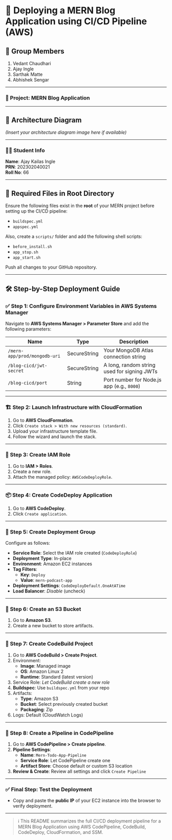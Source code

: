 # 🚀 Deploying a MERN Blog Application using CI/CD Pipeline (AWS)

## 👥 Group Members

1. Vedant Chaudhari  
2. Ajay Ingle  
3. Sarthak Matte  
4. Abhishek Sengar  

---

### 📌 Project: MERN Blog Application

---

## 🧠 Architecture Diagram

*(Insert your architecture diagram image here if available)*

---

### 🧑‍💻 Student Info

**Name**: Ajay Kailas Ingle  
**PRN**: 202302040021  
**Roll No**: 66  

---

## 📁 Required Files in Root Directory

Ensure the following files exist in the **root** of your MERN project before setting up the CI/CD pipeline:

- `buildspec.yml`
- `appspec.yml`

Also, create a `scripts/` folder and add the following shell scripts:

- `before_install.sh`
- `app_stop.sh`
- `app_start.sh`

Push all changes to your GitHub repository.

---

## 🛠️ Step-by-Step Deployment Guide

### ✅ Step 1: Configure Environment Variables in AWS Systems Manager

Navigate to **AWS Systems Manager > Parameter Store** and add the following parameters:

| Name | Type | Description |
|------|------|-------------|
| `/mern-app/prod/mongodb-uri` | SecureString | Your MongoDB Atlas connection string |
| `/blog-cicd/jwt-secret` | SecureString | A long, random string used for signing JWTs |
| `/blog-cicd/port` | String | Port number for Node.js app (e.g., `8000`) |

---

### 🏗️ Step 2: Launch Infrastructure with CloudFormation

1. Go to **AWS CloudFormation**.
2. Click `Create stack > With new resources (standard)`.
3. Upload your infrastructure template file.
4. Follow the wizard and launch the stack.

---

### 🔐 Step 3: Create IAM Role

1. Go to **IAM > Roles**.
2. Create a new role.
3. Attach the managed policy: `AWSCodeDeployRole`.

---

### 📦 Step 4: Create CodeDeploy Application

1. Go to **AWS CodeDeploy**.
2. Click `Create application`.

---

### 🚀 Step 5: Create Deployment Group

Configure as follows:

- **Service Role**: Select the IAM role created (`CodeDeployRole`)
- **Deployment Type**: In-place
- **Environment**: Amazon EC2 instances
- **Tag Filters**:
  - **Key**: `Deploy`
  - **Value**: `mern-podcast-app`
- **Deployment Settings**: `CodeDeployDefault.OneAtATime`
- **Load Balancer**: *Disable* (uncheck)

---

### 📁 Step 6: Create an S3 Bucket

1. Go to **Amazon S3**.
2. Create a new bucket to store artifacts.

---

### 🔧 Step 7: Create CodeBuild Project

1. Go to **AWS CodeBuild > Create Project**.
2. Environment:
   - **Image**: Managed image
   - **OS**: Amazon Linux 2
   - **Runtime**: Standard (latest version)
3. Service Role: *Let CodeBuild create a new role*
4. **Buildspec**: Use `buildspec.yml` from your repo
5. Artifacts:
   - **Type**: Amazon S3
   - **Bucket**: Select previously created bucket
   - **Packaging**: Zip
6. Logs: Default (CloudWatch Logs)

---

### 📡 Step 8: Create a Pipeline in CodePipeline

1. Go to **AWS CodePipeline > Create pipeline**.
2. **Pipeline Settings**:
   - **Name**: `Mern-Todo-App-Pipeline`
   - **Service Role**: Let CodePipeline create one
   - **Artifact Store**: Choose default or custom S3 location
3. **Review & Create**: Review all settings and click `Create Pipeline`

---

### ✅ Final Step: Test the Deployment

- Copy and paste the **public IP** of your EC2 instance into the browser to verify deployment.

---

> ℹ️ This README summarizes the full CI/CD deployment pipeline for a MERN Blog Application using AWS CodePipeline, CodeBuild, CodeDeploy, CloudFormation, and SSM.

